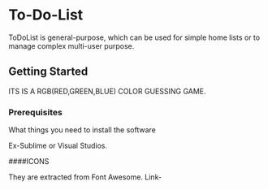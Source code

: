 # To-Do-List
ToDoList is general-purpose, which can be used for simple home lists or to manage complex multi-user purpose.

## Getting Started

ITS IS A RGB(RED,GREEN,BLUE) COLOR GUESSING GAME.

### Prerequisites

What things you need to install the software 

Ex-Sublime or Visual Studios.

####ICONS

They are extracted from Font Awesome.
Link-<script src="https://kit.fontawesome.com/82614be78d.js" crossorigin="anonymous"></script>
